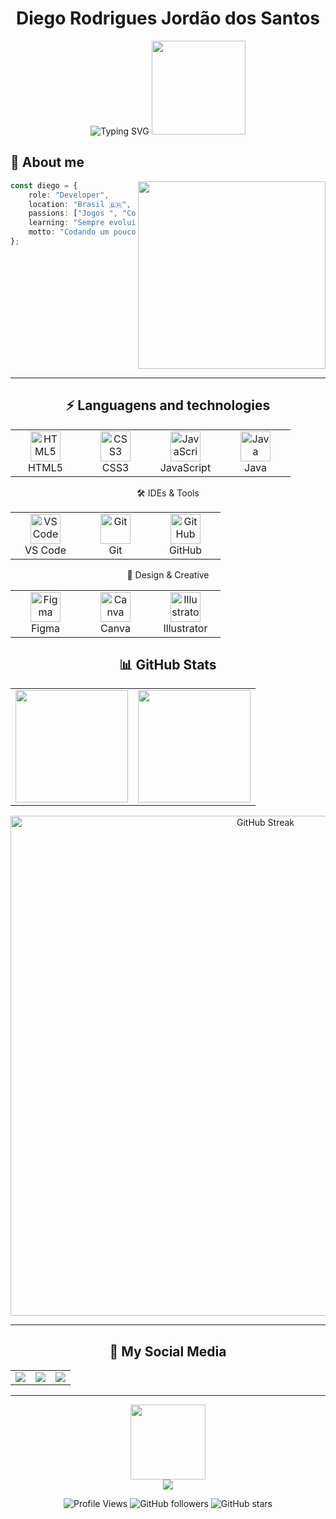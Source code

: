 <div align="center">

# Diego Rodrigues Jordão dos Santos

<img src="https://readme-typing-svg.herokuapp.com?font=Fira+Code&size=22&duration=3000&pause=1000&color=6366F1&center=true&vCenter=true&width=440&lines=Desenvolvedor+Full+Stack;Entusiasta+de+Tecnologia;Gamer+%26+Programador" alt="Typing SVG" />

<img src="https://media.tenor.com/PO8RHMM6B5kAAAAj/garchomp-pok%C3%A9mon-pok%C3%A9mon.gif" width="150">

</div>

## 🌌 About me

<img align="right" src="https://upload-os-bbs.hoyolab.com/upload/2022/11/01/33784793/04d2ead9308c75c2eebc73d4006b4320_9126141854227317571.gif" width="300">

```typescript
const diego = {
    role: "Developer",
    location: "Brasil 🇧🇷",
    passions: ["Jogos ", "Codigos ", "Tecnologia, animes "],
    learning: "Sempre evoluindo...",
    motto: "Codando um pouco a cada dia 💡"
};
```

<br clear="right"/>

---

<div align="center">

## ⚡ Languagens and technologies

<table>
<tr>
<td align="center" width="96">
<img src="https://cdn.jsdelivr.net/gh/devicons/devicon/icons/html5/html5-original.svg" width="48" height="48" alt="HTML5" />
<br>HTML5
</td>
<td align="center" width="96">
<img src="https://cdn.jsdelivr.net/gh/devicons/devicon/icons/css3/css3-original.svg" width="48" height="48" alt="CSS3" />
<br>CSS3
</td>
<td align="center" width="96">
<img src="https://cdn.jsdelivr.net/gh/devicons/devicon/icons/javascript/javascript-original.svg" width="48" height="48" alt="JavaScript" />
<br>JavaScript
</td>
<td align="center" width="96">
<img src="https://cdn.jsdelivr.net/gh/devicons/devicon/icons/java/java-original.svg" width="48" height="48" alt="Java" />
<br>Java
</td>
</tr>
</table>

🛠️ IDEs & Tools
<table>
<tr>
<td align="center" width="96">
<img src="https://cdn.jsdelivr.net/gh/devicons/devicon/icons/vscode/vscode-original.svg" width="48" height="48" alt="VS Code" />
<br>VS Code
</td>
<td align="center" width="96">
<img src="https://cdn.jsdelivr.net/gh/devicons/devicon/icons/git/git-original.svg" width="48" height="48" alt="Git" />
<br>Git
</td>
<td align="center" width="96">
<img src="https://cdn.jsdelivr.net/gh/devicons/devicon/icons/github/github-original.svg" width="48" height="48" alt="GitHub" />
<br>GitHub
</td>
</tr>
</table>

🎨 Design & Creative
<table>
<tr>
<td align="center" width="96">
<img src="https://cdn.jsdelivr.net/gh/devicons/devicon/icons/figma/figma-original.svg" width="48" height="48" alt="Figma" />
<br>Figma
</td>
<td align="center" width="96">
<img src="https://cdn.jsdelivr.net/gh/devicons/devicon/icons/canva/canva-original.svg" width="48" height="48" alt="Canva" />
<br>Canva
</td>
<td align="center" width="96">
<img src="https://cdn.jsdelivr.net/gh/devicons/devicon/icons/illustrator/illustrator-plain.svg" width="48" height="48" alt="Illustrator" />
<br>Illustrator
</td>
</tr>
</table>
</div>
</div>

<div align="center">

## 📊 GitHub Stats

<table>
<tr>
<td>
<img height="180em" src="https://github-readme-stats.vercel.app/api?username=diegorjsantos834&show_icons=true&theme=midnight-purple&include_all_commits=true&count_private=true&hide_border=true&bg_color=0d1117&icon_color=a78bfa&text_color=c9d1d9&title_color=8b5cf6"/>
</td>
<td>
<img height="180em" src="https://github-readme-stats.vercel.app/api/top-langs/?username=diegorjsantos834&layout=compact&langs_count=8&theme=midnight-purple&hide_border=true&bg_color=0d1117&text_color=c9d1d9&title_color=8b5cf6"/>
</td>
</tr>
</table>

<img width="800em" src="https://github-readme-streak-stats.herokuapp.com/?user=diegorjsantos834&theme=midnight-purple&hide_border=true&background=0d1117&stroke=8b5cf6&ring=a78bfa&fire=c084fc&currStreakLabel=c9d1d9" alt="GitHub Streak"/>

</div>


---

<div align="center">

## 🔗 My Social Media

<table>
<tr>
<td align="center">
<a href="https://www.linkedin.com">
<img src="https://img.shields.io/badge/LinkedIn-0077B5?style=for-the-badge&logo=linkedin&logoColor=white"/>
</a>
</td>
<td align="center">
<a href="mailto:seuemail@exemplo.com">
<img src="https://img.shields.io/badge/Email-D14836?style=for-the-badge&logo=gmail&logoColor=white"/>
</a>
</td>
<td align="center">
<a href="https://seuportfolio.com">
<img src="https://img.shields.io/badge/Portfolio-8B5CF6?style=for-the-badge&logo=About.me&logoColor=white"/>
</a>
</td>
</tr>
</table>

</div>

---

<div align="center">

<img src="https://media.tenor.com/2yzvgWyZK7kAAAAj/animation-pixel-art.gif" width="120">

<br>

<img src="https://capsule-render.vercel.app/api?type=waving&color=gradient&customColorList=6,11,20&height=120&section=footer&text=Thanks%20for%20visiting!&fontSize=32&fontColor=fff&animation=twinkling&fontAlignY=65"/>

<br>

![Profile Views](https://komarev.com/ghpvc/?username=diegorjsantos834&color=8b5cf6&style=flat-square&label=Profile+Views)
![GitHub followers](https://img.shields.io/github/followers/diegorjsantos834?style=flat-square&color=8b5cf6&labelColor=0d1117)
![GitHub stars](https://img.shields.io/github/stars/diegorjsantos834?style=flat-square&color=8b5cf6&labelColor=0d1117)

<br>

</div>
